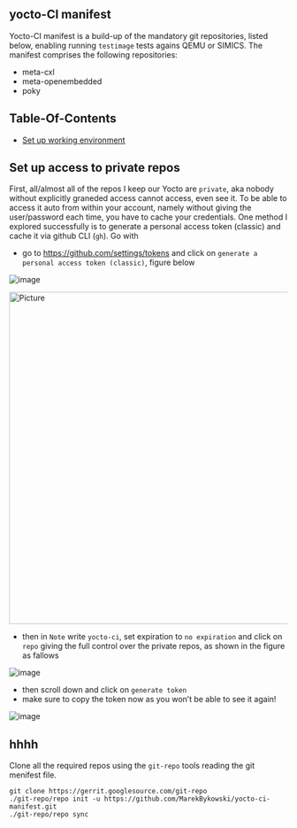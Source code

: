 ## yocto-CI manifest

Yocto-CI manifest is a build-up of the mandatory git repositories, listed below, enabling running `testimage` tests agains QEMU or SIMICS. The manifest comprises the following repositories:
- meta-cxl 
- meta-openembedded
- poky

## Table-Of-Contents

- [Set up working environment](#set-up-working-environment)  

## Set up access to private repos

First, all/almost all of the repos I keep our Yocto are `private`, aka nobody without explicitly graneded access cannot access, even see it. To be able to access it auto from within your account, namely without giving the user/password each time, you have to cache your credentials. One method I explored successfully is to generate a personal access token (classic) and cache it via github CLI (`gh`). Go with

- go to https://github.com/settings/tokens and click on `generate a personal access token (classic)`, figure below

![image](https://github.com/user-attachments/assets/44e5a5d7-bb84-4de8-9587-c98ee95f4931)

<img src="[44e5a5d7-bb84-4de8-9587-c98ee95f4931]"
        alt="Picture" 
        width="800" 
        height="600" 
        style="display: block; margin: 0 auto" />

- then in `Note` write `yocto-ci`, set expiration to `no expiration` and click on `repo` giving the full control over the private repos, as shown in the figure as fallows

![image](https://github.com/user-attachments/assets/0dfb35ac-675f-44fa-ae41-672b9fbe1995)

- then scroll down and click on `generate token`
- make sure to copy the token now as you won’t be able to see it again!

![image](https://github.com/user-attachments/assets/48efcae5-8548-493d-972a-17bc20db7d31)

  
## hhhh

Clone all the required repos using the `git-repo` tools reading the git menifest file.

```
git clone https://gerrit.googlesource.com/git-repo
./git-repo/repo init -u https://github.com/MarekBykowski/yocto-ci-manifest.git
./git-repo/repo sync
```
